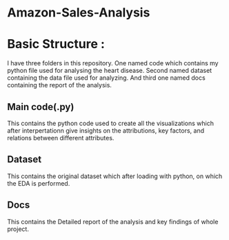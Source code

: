 # Amazon-Sales-Analysis

# Basic Structure :
I have three folders in this repository. One named code which contains my python file used for analysing the heart disease. Second named dataset containing the data file used for analyzing.
And third one named docs containing the report of the analysis. 

## Main code(.py)
This contains the python code used to create all the visualizations which after interpertationn give insights on the attributions, key factors, and relations between different attributes.

## Dataset
This contains the original dataset which after loading with python, on which the EDA is performed. 

## Docs
This contains the Detailed report of the analysis and key findings of whole project.





